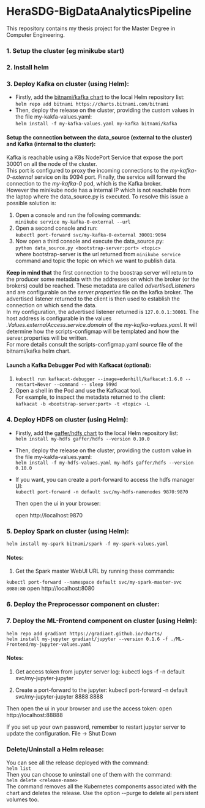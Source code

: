 # HeraSDG-BigDataAnalyticsPipeline
This repository contains my thesis project for the Master Degree in Computer Engineering.

### 1. Setup the cluster (eg minikube start)

### 2. Install helm

### 3. Deploy Kafka on cluster (using Helm):  
- Firstly, add the [bitnami/kafka chart](https://artifacthub.io/packages/helm/bitnami/kafka) to the local Helm repository list:  
`helm repo add bitnami https://charts.bitnami.com/bitnami`  
- Then, deploy the release on the cluster, providing the custom values in the file my-kakfa-values.yaml:  
`helm install -f my-kafka-values.yaml my-kafka bitnami/kafka`

#### Setup the connection between the data_source (external to the cluster) and Kafka (internal to the cluster):
Kafka is reachable using a K8s NodePort Service that expose the port 30001 on all the node of the cluster.  
This port is configured to proxy the incoming connections to the *my-kafka-0-external* service on its 9094 port. Finally, the service will forward the connection to the *my-kafka-0* pod, which is the Kafka broker.  
However the minikube node has a internal IP which is not reachable from the laptop where the data_source.py is executed.  To resolve this issue a possible solution is:  
1. Open a console and run the following commands:  
`minikube service my-kafka-0-external --url`  
2. Open a second console and run:  
`kubectl port-forward svc/my-kafka-0-external 30001:9094`  
3. Now open a third console and execute the data_source.py:  
`python data_source.py <bootstrap-server:port> <topic>`  
where bootstrap-server is the url returned from `minikube service` command and topic the topic on which we want to publish data.  

**Keep in mind that** the first connection to the boostrap server will return to the producer some metadata with the addresses on which the broker (or the brokers) could be reached.  These metadata are called *advertisedListeners* and are configurable on the *server.properties* file on the kafka broker. The advertised listener returned to the client is then used to establish the connection on which send the data.  
In my configuration, the advertised listener returned is `127.0.0.1:30001`.  The host address is configurable in the values *.Values.externalAccess.service.domain* of the *my-kafka-values.yaml*. It will determine how the scripts-configmap will be templated and how the server.properties will be written.  
For more details consult the scripts-configmap.yaml source file of the bitnami/kafka helm chart.

#### Launch a Kafka Debugger Pod with Kafkacat (optional):
1. `kubectl run kafkacat-debugger --image=edenhill/kafkacat:1.6.0 --restart=Never --command -- sleep 999d`  
2. Open a shell in the Pod and use the Kafkacat tool.  
For example, to inspect the metadata returned to the client:  
`kafkacat -b <bootstrap-server:port> -t <topic> -L`

### 4. Deploy HDFS on cluster (using Helm):  
- Firstly, add the [gaffer/hdfs chart](https://artifacthub.io/packages/helm/gaffer/hdfs) to the local Helm repository list:  
`helm install my-hdfs gaffer/hdfs --version 0.10.0`  
- Then, deploy the release on the cluster, providing the custom value in the file my-kakfa-values.yaml:  
`helm install -f my-hdfs-values.yaml my-hdfs gaffer/hdfs --version 0.10.0`
- If you want, you can create a port-forward to access the hdfs manager UI:  
 `kubectl port-forward -n default svc/my-hdfs-namenodes 9870:9870`

   Then open the ui in your browser:

   open http://localhost:9870


### 5. Deploy Spark on cluster (using Helm):  
`helm install my-spark bitnami/spark -f my-spark-values.yaml`

#### Notes:  
1. Get the Spark master WebUI URL by running these commands:

  `kubectl port-forward --namespace default svc/my-spark-master-svc 8080:80`
  open http://localhost:8080


### 6. Deploy the Preprocessor component on cluster:

### 7. Deploy the ML-Frontend component on cluster (using Helm):
`helm repo add gradiant https://gradiant.github.io/charts/`  
`helm install my-jupyter gradiant/jupyter --version 0.1.6 -f ./ML-Frontend/my-jupyter-values.yaml`

#### Notes:
1. Get access token from jupyter server log:
   kubectl logs -f -n default svc/my-jupyter-jupyter

1. Create a port-forward to the jupyter:
   kubectl port-forward -n default svc/my-jupyter-jupyter 8888:8888

Then open the ui in your browser and use the access token:
   open http://localhost:88888

If you set up your own password, remember to restart jupyter server to update the configuration.
  File -> Shut Down


### Delete/Uninstall a Helm release:
You can see all the release deployed with the command:  
`helm list`  
Then you can choose to uninstall one of them with the command:  
`helm delete <release-name>`  
The command removes all the Kubernetes components associated with the chart and deletes the release. Use the option --purge to delete all persistent volumes too.



